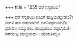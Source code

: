 +++
title = "235 ಧರೆ ಸಸ್ಯಫಲದಿ"

+++
ಧರೆ ಸಸ್ಯಫಲದಿ ಜೀವಿಗೆ ಪುಷ್ಟಿಯಿತ್ತೊಡೇಂ?।  
ಮರಳಿ ತಾಂ ಪಡೆಯಳೇನ್ ಅವನಿನರ್ಧವನು?॥  
ಧರಣಿಗೀ ನಮ್ಮೊಡಲು ಹುಯ್ಗಡುಬು ತಪ್ಪಲೆಯೊ!।  
ಪರಮೇಷ್ಠಿ ಯುಕ್ತಿಯದು - ಮಂಕುತಿಮ್ಮ॥  
